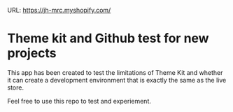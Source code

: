 URL: https://jh-mrc.myshopify.com/

<h1> Theme kit and Github test for new projects </h1>

This app has been created to test the limitations of Theme Kit and whether it can create a development environment that is exactly the same as the live store. 

Feel free to use this repo to test and experiement. 